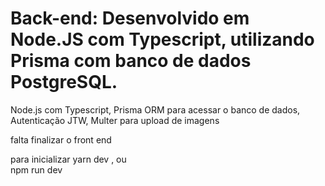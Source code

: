 
# Back-end: Desenvolvido em Node.JS com Typescript, utilizando Prisma com banco de dados PostgreSQL.



 Node.js com Typescript,
Prisma ORM para acessar o banco de dados,
Autenticação JTW,
Multer para upload de imagens


 falta finalizar o front end


para inicializar
yarn dev , ou  
npm run dev
